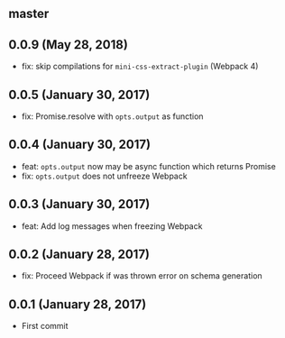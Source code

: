 ## master

## 0.0.9 (May 28, 2018)
- fix: skip compilations for `mini-css-extract-plugin` (Webpack 4)

## 0.0.5 (January 30, 2017)
- fix: Promise.resolve with `opts.output` as function

## 0.0.4 (January 30, 2017)
- feat: `opts.output` now may be async function which returns Promise
- fix: `opts.output` does not unfreeze Webpack

## 0.0.3 (January 30, 2017)
- feat: Add log messages when freezing Webpack

## 0.0.2 (January 28, 2017)
- fix: Proceed Webpack if was thrown error on schema generation

## 0.0.1 (January 28, 2017)
- First commit
